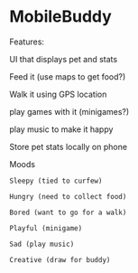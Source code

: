 # MobileBuddy

Features:

UI that displays pet and stats

Feed it (use maps to get food?)

Walk it using GPS location

play games with it (minigames?)

play music to make it happy

Store pet stats locally on phone

Moods

    Sleepy (tied to curfew)
    
    Hungry (need to collect food)
    
    Bored (want to go for a walk)
    
    Playful (minigame)
    
    Sad (play music)
    
    Creative (draw for buddy)
